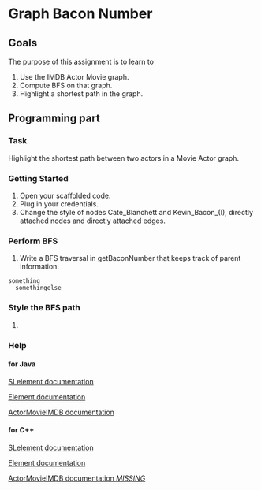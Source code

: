 Graph Bacon Number
=========

Goals
-----

The purpose of this assignment is to learn to
1. Use the IMDB Actor Movie graph.
2. Compute BFS on that graph.
3. Highlight a shortest path in the graph.


Programming part
----------------

### Task

Highlight the shortest path between two actors in a Movie Actor graph.

### Getting Started

1. Open your scaffolded code.
2. Plug in your credentials.
3. Change the style of nodes Cate_Blanchett and Kevin_Bacon_(I), directly attached nodes and directly attached edges.

### Perform BFS

1. Write a BFS traversal in getBaconNumber that keeps track of parent information.

```algorithm
something
  somethingelse
```

### Style the BFS path

1. 

### Help

#### for Java

[SLelement documentation](http://bridgesuncc.github.io/doc/java-api/current/html/classbridges_1_1base_1_1_s_lelement.html)

[Element documentation](http://bridgesuncc.github.io/doc/java-api/current/html/classbridges_1_1base_1_1_element.html)

[ActorMovieIMDB documentation](http://bridgesuncc.github.io/doc/java-api/current/html/classbridges_1_1data__src__dependent_1_1_actor_movie_i_m_d_b.html)

#### for C++

[SLelement documentation](http://bridgesuncc.github.io/doc/cxx-api/current/html/classbridges_1_1_s_lelement.html)

[Element documentation](http://bridgesuncc.github.io/doc/cxx-api/current/html/classbridges_1_1_element.html)

[ActorMovieIMDB documentation *MISSING* ]()
